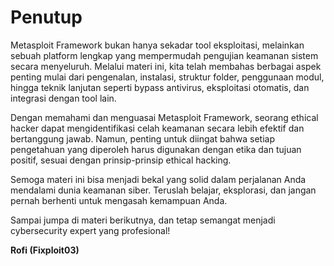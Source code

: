 # Penutup

Metasploit Framework bukan hanya sekadar tool eksploitasi, melainkan sebuah platform lengkap yang mempermudah pengujian keamanan sistem secara menyeluruh. Melalui materi ini, kita telah membahas berbagai aspek penting mulai dari pengenalan, instalasi, struktur folder, penggunaan modul, hingga teknik lanjutan seperti bypass antivirus, eksploitasi otomatis, dan integrasi dengan tool lain.

Dengan memahami dan menguasai Metasploit Framework, seorang ethical hacker dapat mengidentifikasi celah keamanan secara lebih efektif dan bertanggung jawab. Namun, penting untuk diingat bahwa setiap pengetahuan yang diperoleh harus digunakan dengan etika dan tujuan positif, sesuai dengan prinsip-prinsip ethical hacking.

Semoga materi ini bisa menjadi bekal yang solid dalam perjalanan Anda mendalami dunia keamanan siber. Teruslah belajar, eksplorasi, dan jangan pernah berhenti untuk mengasah kemampuan Anda.

Sampai jumpa di materi berikutnya, dan tetap semangat menjadi cybersecurity expert yang profesional!

**Rofi (Fixploit03)**
